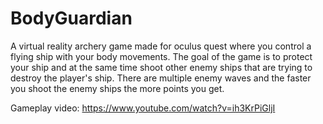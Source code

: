 # BodyGuardian

A virtual reality archery game made for oculus quest where you control a flying ship with your body movements. The goal of the game is to protect your ship and at the same time shoot other enemy ships that are trying to destroy the player's ship. There are multiple enemy waves and the faster you shoot the enemy ships the more points you get.  

Gameplay video: https://www.youtube.com/watch?v=ih3KrPiGljI
